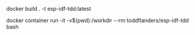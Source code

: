 docker build . -t esp-idf-tdd:latest

docker container run -it -v$(pwd):/workdir --rm toddflanders/esp-idf-tdd bash

